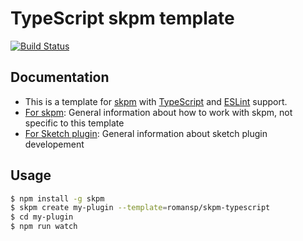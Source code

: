 # TypeScript skpm template

[![Build Status](https://travis-ci.org/romansp/skpm-typescript.svg?branch=master)](https://travis-ci.org/romansp/skpm-typescript)

## Documentation

- This is a template for [skpm](https://github.com/skpm/skpm) with [TypeScript](https://github.com/Microsoft/TypeScript) and [ESLint](https://github.com/eslint/eslint) support.
- [For skpm](https://github.com/skpm/skpm): General information about how to work with skpm, not specific to this template
- [For Sketch plugin](http://developer.sketchapp.com): General information about sketch plugin developement

## Usage

``` bash
$ npm install -g skpm
$ skpm create my-plugin --template=romansp/skpm-typescript
$ cd my-plugin
$ npm run watch
```
